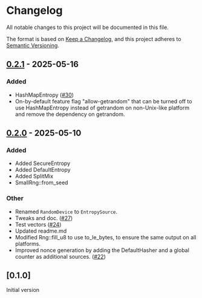# Changelog

All notable changes to this project will be documented in this file.

The format is based on [Keep a Changelog](https://keepachangelog.com/en/1.0.0/),
and this project adheres to [Semantic Versioning](https://semver.org/spec/v2.0.0.html).

## [0.2.1](https://github.com/hpenne/smallrand/compare/v0.2.0...v0.2.1) - 2025-05-16

### Added

- HashMapEntropy ([#30](https://github.com/hpenne/smallrand/pull/30))
- On-by-default feature flag "allow-getrandom" that can be turned off to use HashMapEntropy instead of getrandom on
  non-Unix-like platform and remove the dependency on getrandom.

## [0.2.0](https://github.com/hpenne/smallrand/compare/v0.1.0...v0.2.0) - 2025-05-10

### Added

- Added SecureEntropy
- Added DefaultEntropy
- Added SplitMix
- SmallRng::from_seed

### Other

- Renamed `RandomDevice` to `EntropySource`.
- Tweaks and doc. ([#27](https://github.com/hpenne/smallrand/pull/27))
- Test vectors ([#24](https://github.com/hpenne/smallrand/pull/24))
- Updated readme.md
- Modified Rng::fill_u8 to use to_le_bytes, to ensure the same output on all platforms.
- Improved nonce generation by adding the DefaultHasher and a global counter as additional
  sources. ([#22](https://github.com/hpenne/smallrand/pull/22))

## [0.1.0]

Initial version